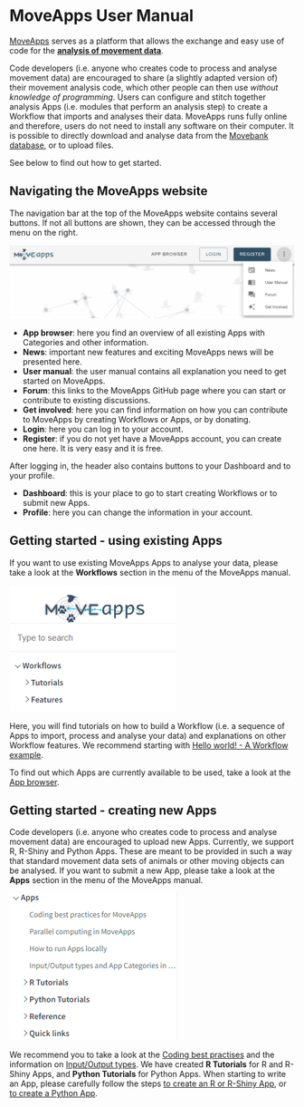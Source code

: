 # MoveApps User Manual

[MoveApps](https://www.moveapps.org/ ':ignore') serves as a platform that allows the exchange and easy use of code for the [**analysis of movement data**](https://www.moveapps.org/imprint#Scope ':ignore').

Code developers (i.e. anyone who creates code to process and analyse movement data) are encouraged to share (a slightly adapted version of) their movement analysis code, which other people can then use *without knowledge of programming*. Users can configure and stitch together analysis Apps (i.e. modules that perform an analysis step) to create a Workflow that imports and analyses their data. MoveApps runs fully online and therefore, users do not need to install any software on their computer. It is possible to directly download and analyse data from the [Movebank database](http://www.movebank.org ':ignore'), or to upload files.

See below to find out how to get started.


## Navigating the MoveApps website

The navigation bar at the top of the MoveApps website contains several buttons. If not all buttons are shown, they can be accessed through the menu on the right.

<kbd>![MoveApps navigation bar](files/MoveApps_navigationbar.png 'size:800x')</kbd>

- **App browser**: here you find an overview of all existing Apps with Categories and other information.
- **News**: important new features and exciting MoveApps news will be presented here.
- **User manual**: the user manual contains all explanation you need to get started on MoveApps.
- **Forum**: this links to the MoveApps GitHub page where you can start or contribute to existing discussions.
- **Get involved**: here you can find information on how you can contribute to MoveApps by creating Workflows or Apps, or by donating.
- **Login**: here you can log in to your account.
- **Register**: if you do not yet have a MoveApps account, you can create one here. It is very easy and it is free.

After logging in, the header also contains buttons to your Dashboard and to your profile.
- **Dashboard**: this is your place to go to start creating Workflows or to submit new Apps.
- **Profile**: here you can change the information in your account.


## Getting started - using existing Apps

If you want to use existing MoveApps Apps to analyse your data, please take a look at the **Workflows** section in the menu of the MoveApps manual.

<kbd>![MoveApps menu Workflows](files/Manual_Menu_Workflows.png 'size:400x')</kbd>

Here, you will find tutorials on how to build a Workflow (i.e. a sequence of Apps to import, process and analyse your data) and explanations on other Workflow features. We recommend starting with [Hello world! - A Workflow example](hello_world_workflow.md).

To find out which Apps are currently available to be used, take a look at the [App browser](https://www.moveapps.org/apps/browser ':ignore').


## Getting started - creating new Apps
Code developers (i.e. anyone who creates code to process and analyse movement data) are encouraged to upload new Apps. Currently, we support R, R-Shiny and Python Apps. These are meant to be provided in such a way that standard movement data sets of animals or other moving objects can be analysed. If you want to submit a new App, please take a look at the **Apps** section in the menu of the MoveApps manual.

<kbd>![MoveApps menu Apps](files/Manual_Menu_Apps.png 'size:400x')</kbd>

We recommend you to take a look at the [Coding best practises](best_practices_coding.md) and the information on [Input/Output types](IO_types.md). We have created **R Tutorials** for R and R-Shiny Apps, and **Python Tutorials** for Python Apps. When starting to write an App, please carefully follow the steps [to create an R or R-Shiny App](create_app.md), or [to create a Python App](create_py_app.md).
